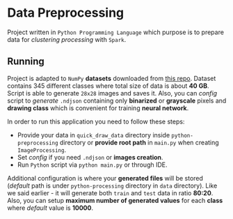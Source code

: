 # Data Preprocessing

Project written in `Python Programming Language` which purpose is to prepare data for _clustering processing_ with `Spark`. 

## Running

Project is adapted to `NumPy` **datasets** downloaded from [this repo](https://console.cloud.google.com/storage/browser/quickdraw_dataset/full/numpy_bitmap). Dataset contains 345 different classes where total size of data is about **40 GB**.
Script is able to generate `28x28` images and saves it. Also, you can _config_ script to _generate_ `.ndjson` containing only **binarized** or **grayscale** pixels and **drawing class** which is convenient for training **neural network**. 

In order to run this application you need to follow these steps:

- Provide your data in `quick_draw_data` directory inside `python-preprocessing` directory or **provide root path** in `main.py` when creating `ImageProcessing`.
- Set _config_ if you need `.ndjson` or **images creation**.
- Run `Python` script via `python main.py` or through IDE. 

Additional configuration is where your **generated files** will be stored (_default_ path is under `python-processing` directory in `data` directory). Like we said earlier - it will generate both `train` and `test` data in ratio **80:20**. 
Also, you can setup **maximum number of generated values** for each **class** where _default_ value is **10000**.
